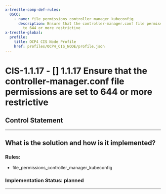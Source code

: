 ```yaml
---
x-trestle-comp-def-rules:
  OSCO:
    - name: file_permissions_controller_manager_kubeconfig
      description: Ensure that the controller-manager.conf file permissions are set
        to 644 or more restrictive
x-trestle-global:
  profile:
    title: OCP4 CIS Node Profile
    href: profiles/OCP4_CIS_NODE/profile.json
---
```


# CIS-1.1.17 - \[\] 1.1.17 Ensure that the controller-manager.conf file permissions are set to 644 or more restrictive

## Control Statement

______________________________________________________________________

## What is the solution and how is it implemented?

<!-- For implementation status enter one of: implemented, partial, planned, alternative, not-applicable -->

<!-- Note that the list of rules under ### Rules: is read-only and changes will not be captured after assembly to JSON -->

<!-- Add control implementation description here for control: CIS-1.1.17 -->

### Rules:

  - file_permissions_controller_manager_kubeconfig

### Implementation Status: planned

______________________________________________________________________
